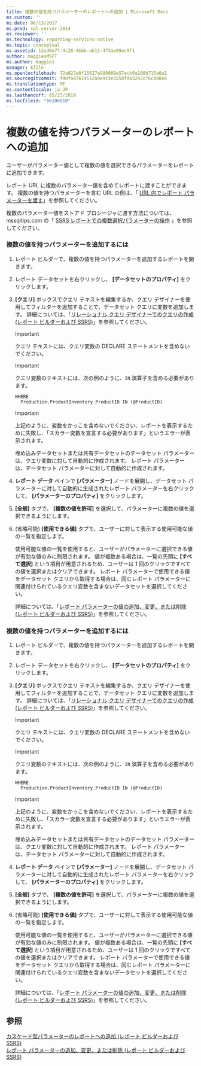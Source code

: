 ```yaml
---
title: 複数の値を持つパラメーターのレポートへの追加 | Microsoft Docs
ms.custom: ''
ms.date: 06/13/2017
ms.prod: sql-server-2014
ms.reviewer: ''
ms.technology: reporting-services-native
ms.topic: conceptual
ms.assetid: 12ad0e77-4c28-4bbb-ab11-473ae89ec9f1
author: maggiesMSFT
ms.author: maggies
manager: kfile
ms.openlocfilehash: 72a827e8f15627e986008e57ecb9a180b715a8a1
ms.sourcegitcommit: f40fa47619512a9a9c3e3258fda3242c76c008e6
ms.translationtype: MT
ms.contentlocale: ja-JP
ms.lasthandoff: 05/23/2019
ms.locfileid: "66106810"
---
```

# <a name="add-a-multi-value-parameter-to-a-report"></a>複数の値を持つパラメーターのレポートへの追加
  ユーザーがパラメーター値として複数の値を選択できるパラメーターをレポートに追加できます。  
  
 レポート URL に複数のパラメーター値を含めてレポートに渡すことができます。 複数の値を持つパラメーターを含む URL の例は、「 [URL 内でレポート パラメーターを渡す](../pass-a-report-parameter-within-a-url.md)」を参照してください。  
  
 複数のパラメーター値をストアド プロシージャに渡す方法については、mssqltips.com の「 [SSRS レポートでの複数選択パラメーターの操作](https://go.microsoft.com/fwlink/?LinkId=321529) 」を参照してください。  
  
### <a name="to-add-a-multi-value-parameter"></a>複数の値を持つパラメーターを追加するには  
  
1.  レポート ビルダーで、複数の値を持つパラメーターを追加するレポートを開きます。  
  
2.  レポート データセットを右クリックし、 **[データセットのプロパティ]** をクリックします。  
  
3.  **[クエリ]** ボックスでクエリ テキストを編集するか、クエリ デザイナーを使用してフィルターを追加することで、データセット クエリに変数を追加します。 詳細については、「[リレーショナル クエリ デザイナーでのクエリの作成 &#40;レポート ビルダーおよび SSRS&#41;](../report-data/build-a-query-in-the-relational-query-designer-report-builder-and-ssrs.md)」を参照してください。  
  
    > [!IMPORTANT]  
    >  クエリ テキストには、クエリ変数の DECLARE ステートメントを含めないでください。  
  
    > [!IMPORTANT]  
    >  クエリ変数のテキストには、次の例のように、`IN` 演算子を含める必要があります。  
  
    ```  
    WHERE  
      Production.ProductInventory.ProductID IN (@ProductID)  
    ```  
  
    > [!IMPORTANT]  
    >  上記のように、変数をかっこを含めないでください、レポートを表示するために失敗し、「スカラー変数を宣言する必要があります」というエラーが表示されます。  
  
     埋め込みデータセットまたは共有データセットのデータセット パラメーターは、クエリ変数に対して自動的に作成されます。 レポート パラメーターは、データセット パラメーターに対して自動的に作成されます。  
  
4.  **レポート データ** ペインで **[パラメーター]** ノードを展開し、データセット パラメーターに対して自動的に生成されたレポート パラメーターを右クリックして、 **[パラメーターのプロパティ]** をクリックします。  
  
5.  **[全般]** タブで、 **[複数の値を許可]** を選択して、パラメーターに複数の値を選択できるようにします。  
  
6.  (省略可能) **[使用できる値]** タブで、ユーザーに対して表示する使用可能な値の一覧を指定します。  
  
     使用可能な値の一覧を使用すると、ユーザーがパラメーターに選択できる値が有効な値のみに制限されます。 値が複数ある場合は、一覧の先頭に **[すべて選択]** という項目が用意されるため、ユーザーは 1 回のクリックですべての値を選択またはクリアできます。 レポート パラメーターで使用できる値をデータセット クエリから取得する場合は、同じレポート パラメーターに関連付けられているクエリ変数を含まないデータセットを選択してください。  
  
     詳細については、「[レポート パラメーターの値の追加、変更、または削除 &#40;レポート ビルダーおよび SSRS&#41;](add-change-or-delete-available-values-for-a-report-parameter.md)」を参照してください。  
  
### <a name="to-add-a-multi-value-parameter"></a>複数の値を持つパラメーターを追加するには  
  
1.  レポート ビルダーで、複数の値を持つパラメーターを追加するレポートを開きます。  
  
2.  レポート データセットを右クリックし、 **[データセットのプロパティ]** をクリックします。  
  
3.  **[クエリ]** ボックスでクエリ テキストを編集するか、クエリ デザイナーを使用してフィルターを追加することで、データセット クエリに変数を追加します。 詳細については、「[リレーショナル クエリ デザイナーでのクエリの作成 &#40;レポート ビルダーおよび SSRS&#41;](../report-data/build-a-query-in-the-relational-query-designer-report-builder-and-ssrs.md)」を参照してください。  
  
    > [!IMPORTANT]  
    >  クエリ テキストには、クエリ変数の DECLARE ステートメントを含めないでください。  
  
    > [!IMPORTANT]  
    >  クエリ変数のテキストには、次の例のように、`IN` 演算子を含める必要があります。  
  
    ```  
    WHERE  
      Production.ProductInventory.ProductID IN (@ProductID)  
    ```  
  
    > [!IMPORTANT]  
    >  上記のように、変数をかっこを含めないでください、レポートを表示するために失敗し、「スカラー変数を宣言する必要があります」というエラーが表示されます。  
  
     埋め込みデータセットまたは共有データセットのデータセット パラメーターは、クエリ変数に対して自動的に作成されます。 レポート パラメーターは、データセット パラメーターに対して自動的に作成されます。  
  
4.  **レポート データ** ペインで **[パラメーター]** ノードを展開し、データセット パラメーターに対して自動的に生成されたレポート パラメーターを右クリックして、 **[パラメーターのプロパティ]** をクリックします。  
  
5.  **[全般]** タブで、 **[複数の値を許可]** を選択して、パラメーターに複数の値を選択できるようにします。  
  
6.  (省略可能) **[使用できる値]** タブで、ユーザーに対して表示する使用可能な値の一覧を指定します。  
  
     使用可能な値の一覧を使用すると、ユーザーがパラメーターに選択できる値が有効な値のみに制限されます。 値が複数ある場合は、一覧の先頭に **[すべて選択]** という項目が用意されるため、ユーザーは 1 回のクリックですべての値を選択またはクリアできます。 レポート パラメーターで使用できる値をデータセット クエリから取得する場合は、同じレポート パラメーターに関連付けられているクエリ変数を含まないデータセットを選択してください。  
  
     詳細については、「[レポート パラメーターの値の追加、変更、または削除 &#40;レポート ビルダーおよび SSRS&#41;](add-change-or-delete-available-values-for-a-report-parameter.md)」を参照してください。  
  
## <a name="see-also"></a>参照  
 [カスケード型パラメーターのレポートへの追加 (レポート ビルダーおよび SSRS)](add-cascading-parameters-to-a-report-report-builder-and-ssrs.md)   
 [レポート パラメーターの追加、変更、または削除 (レポート ビルダーおよび SSRS)](add-change-or-delete-a-report-parameter-report-builder-and-ssrs.md)  
  
  
